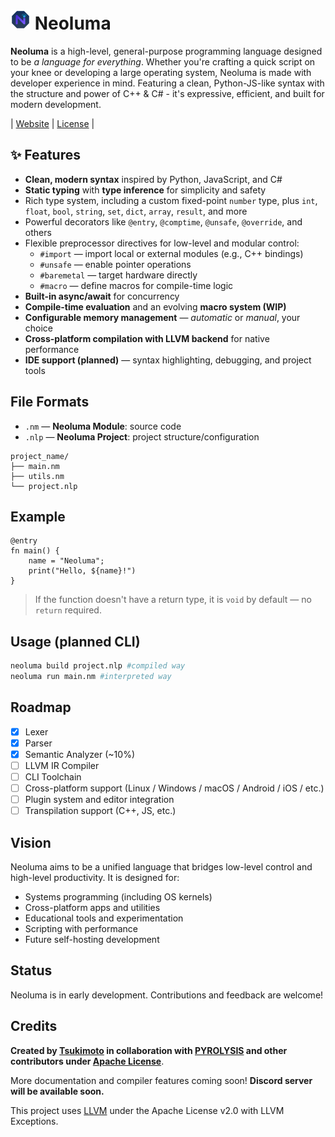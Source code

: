 # <img src="neoluma.png" alt="Neoluma" width="32px"/> Neoluma

**Neoluma** is a high-level, general-purpose programming language designed to be *a language for everything*. 
Whether you're crafting a quick script on your knee or developing a large operating system, Neoluma is made with developer experience in mind. Featuring a clean, Python-JS-like syntax with the structure and power of C++ & C# - it's expressive, efficient, and built for modern development.

| [Website](https://neoluma.dev) | [License](./LICENSE) |

## ✨ Features
- **Clean, modern syntax** inspired by Python, JavaScript, and C#
- **Static typing** with **type inference** for simplicity and safety
- Rich type system, including a custom fixed-point `number` type, plus `int`, `float`, `bool`, `string`, `set`, `dict`, `array`, `result`, and more
- Powerful decorators like `@entry`, `@comptime`, `@unsafe`, `@override`, and others
- Flexible preprocessor directives for low-level and modular control:
  - `#import` — import local or external modules (e.g., C++ bindings)
  - `#unsafe` — enable pointer operations
  - `#baremetal` — target hardware directly
  - `#macro` — define macros for compile-time logic
- **Built-in async/await** for concurrency
- **Compile-time evaluation** and an evolving **macro system (WIP)**
- **Configurable memory management** — *automatic* or *manual*, your choice
- **Cross-platform compilation with LLVM backend** for native performance
- **IDE support (planned)** — syntax highlighting, debugging, and project tools

## File Formats

- `.nm` — **Neoluma Module**: source code
- `.nlp` — **Neoluma Project**: project structure/configuration

```
project_name/
├── main.nm
├── utils.nm
└── project.nlp
```

## Example

```neoluma
@entry
fn main() {
    name = "Neoluma";
    print("Hello, ${name}!")
}
```
> If the function doesn't have a return type, it is `void` by default — no `return` required.

## Usage (planned CLI)

```bash
neoluma build project.nlp #compiled way
neoluma run main.nm #interpreted way
```


## Roadmap

- [x] Lexer
- [x] Parser
- [x] Semantic Analyzer (~10%)
- [ ] LLVM IR Compiler
- [ ] CLI Toolchain
- [ ] Cross-platform support (Linux / Windows / macOS / Android / iOS / etc.)
- [ ] Plugin system and editor integration
- [ ] Transpilation support (C++, JS, etc.)

## Vision

Neoluma aims to be a unified language that bridges low-level control and high-level productivity. It is designed for:

- Systems programming (including OS kernels)
- Cross-platform apps and utilities
- Educational tools and experimentation
- Scripting with performance
- Future self-hosting development

## Status

Neoluma is in early development. Contributions and feedback are welcome!

## Credits

**Created by [Tsukimoto](https://github.com/TsukimotoX) in collaboration with [PYROLYSIS](https://github.com/pyr0lysis) and other contributors under [Apache License](./LICENSE)**. 

More documentation and compiler features coming soon!
**Discord server will be available soon.**

This project uses [LLVM](https://llvm.org/) under the Apache License v2.0 with LLVM Exceptions.
